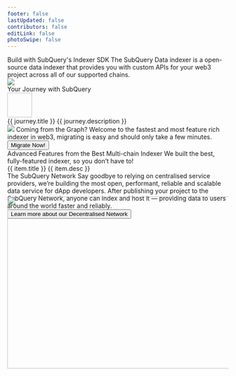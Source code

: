 ```yaml
---
footer: false
lastUpdated: false
contributors: false
editLink: false
photoSwipe: false
---
```


<link rel="stylesheet" href="/assets/style/homepage.css" as="style" />
<div class="welcomeContainer">
  <div class="bannerRow">
    <div class="flexColCenter gp24" style="max-width: 614px">
      <Typography tag="h2">Build with SubQuery's Indexer SDK</Typography>
      <Typography tag="h5">The SubQuery Data indexer is a open-source data indexer that provides you with custom APIs for your web3 project across all of our supported chains.</Typography>
    </div>
    <div class="bannerImage">
      <div class="bannerImageBg"></div>
      <img src="https://subquery.network/images/indexerConcept.png" />
    </div>
  </div>
  <QuickStart></QuickStart>
  <div class="flexCol layout mt80">
    <Typography tag="h3">Your Journey with SubQuery</Typography>
    <div class="flex gp24" v-for="journey, index in journeies" :key="journey.title" :style="{
        padding: '24px 0',
        borderBottom: index !== journeies.length - 1 ? '1px solid var(--dark-mode-border)' : ''
      }" >
      <img :src="journey.iconSrc" width="56" height="56" />
      <div class="flexCol">
      <router-link :to="{path: journey.path}">
        <Typography tag="a" family="heading" fontSize="26">{{ journey.title }}</Typography>
        </router-link>
        <Typography tag="p" type="secondary" style="margin-top: 16px;">{{ journey.description }}</Typography>
      </div>
    </div>
  </div>
    <div class="layout mt80">
      <div class="graphGuide">
        <img src="/assets/img/graphGuideIcon.svg" />
        <Typography tag="h4" fontSize="32" style="margin-top: 32px">Coming from the Graph?</Typography>
        <Typography tag="p" size="large" maxWidth="630" center style="margin-top: 16px;margin-bottom:32px">Welcome to the fastest and most feature rich indexer in web3, migrating is easy and should only take a few minutes.</Typography>
        <router-link :to="{path: '/build/graph-migration.html'}">
          <Button type="danger">
            Migrate Now!
          </Button>
        </router-link>
      </div>
    </div>
    <div class="layout mt80">
      <Typography tag="h4" fontSize="32">Advanced Features from the Best Multi-chain Indexer</Typography>
      <Typography type="secondary" tag="p" size="large" style="margin-top: 24px; margin-bottom: 40px;">We built the best, fully-featured indexer, so you don’t have to!</Typography>
      <div class="grid3column gp24">
        <BaseCard  v-for="item in advancedFeatures" :key="item.title">
          <router-link class="item" :to="{path: item.link}">
            <Typography tag="p">{{ item.title }}</Typography>
            <Typography tag="p" size="medium" style="margin-top: 16px;">{{ item.desc }}</Typography>
          </router-link>
        </BaseCard>
      </div>
    </div>
    <Banner title="Want a More in Depth Learning Experience?" description="We have detailed, step by step learning course. Follow video tutorials alongside real world examples." buttonText="Start your Course" buttonLink="/academy/herocourse/welcome.html" backgroundUrl="/assets/img/wantMoreDepthBg.png"></Banner>
    <Faqs></Faqs>
    <div class="flex layout mt80" style="justify-content: space-between;">
      <div class="flexCol gp24" style="max-width: 590px">
        <Typography tag="h35">The SubQuery Network</Typography>
        <Typography tag="p" size="large" type="secondary">Say goodbye to relying on centralised service providers, we’re building the most open, performant, reliable and scalable data service for dApp developers. </Typography>
        <Typography tag="p" size="large" type="secondary">After publishing your project to the SubQuery Network, anyone can index and host it — providing data to users around the world faster and reliably.</Typography>
        <div class="flex">
        <router-link :to="{path: '/subquery_network/welcome.html'}">
          <Button>
          Learn more about our Decentralised Network
          </Button>
        </router-link>
        </div>
      </div>
      <img style="margin-top: -50px" src="/assets/img/architects.png" width="516" height="392" />
    </div>
    <NeedHelp></NeedHelp>
    <Footer></Footer>
  </div>

<script setup>
import { ref, onMounted } from 'vue'

const advancedFeatures = ref([
  {
    title: 'EVM, WASM, and more',
    desc: 'Supports most smart contract execution languages.',
    link: '/build/substrate-evm.html'
  },
  {
    title: 'Write once, run anywhere',
    desc: 'Large multichain support and your gateway to Polkadot.',
    link: '/build/multi-chain.html'

  },
  {
    title: 'Absolute performance',
    desc: 'Fast syncing and indexing optimisations.',
    link: '/build/optimisation.html'

  },
  {
    title: 'The power of GraphQL',
    desc: 'Filtering, subscriptions, aggregation - all the features that you need.',
    link: '/build/query.html'
  },
  {
    title: 'Faster reindexing',
    desc: 'Automated historical state tracking means you can reindex partial data faster.',
    link: '/build/historical.html'
  },
  {
    title: 'Lightweight and portable',
    desc: 'Doesn’t require an extremely costly archive, connect directly to any RPC.',
    link: '/build/optimisation.html'

  }
])

const journeies = ref([
  {
    "iconSrc": "/assets/img/journeyIcon1.svg",
    "path": "/indexer/build/introduction.html",
    "title": "1. Build",
    "description": "Initialise your project, define your entities using GraphQL, identify the trigger events, and write simple mapping functions that process your data - that’s it! Theres no need for pre-existing data archives, write simply in Typescript and test locally with Docker."
  },
  {
    "iconSrc": "/assets/img/journeyIcon2.svg",
    "path": "/indexer/run_publish/run.html",
    "title": "2. Run and Query",
    "description": "Make advanced, flexible, but simple queries over GraphQL from any website or app. We even support advanced features like aggregate functions and allow you to subscribe to new data."
  },
  {
    "iconSrc": "/assets/img/journeyIcon3.svg",
    "path": "/indexer/run_publish/publish.html",
    "title": "3. Publish",
    "description": "Running a SubQuery Project is easy, or if you don’t want to run and manage production infrastructure, use our self-service platform to publish and run a production SubQuery project in only a few minutes."
  },
  {
    "iconSrc": "/assets/img/journeyIcon6.svg",
    "path": "/subquery_network/publish.html",
    "title": "4. Deploy to the SubQuery Network",
    "description": "Our decentralised service is a web3 infrastructure revolution. We’re building the most open, performant, reliable, and scalable data service for dApp developers which will index and serve data to the global community in an incentivised and verifiable way."
  },
  {
    "iconSrc": "/assets/img/journeyIcon5.svg",
    "path": "/indexer/build/optimisation.html",
    "title": "5. Optimise your Project",
    "description": "Performance is a crucial factor in each project. We’re here to give you guidance on how to optimise your SubQuery project to speed it up."
  }
])
</script>
